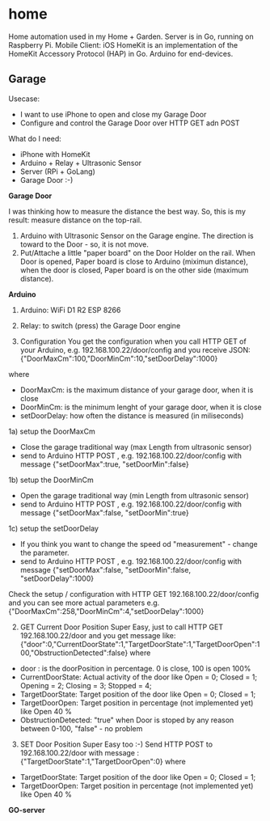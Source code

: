 # home
Home automation used in my Home + Garden. 
Server is in Go, running on Raspberry Pi.
Mobile Client: iOS HomeKit is an implementation of the HomeKit Accessory Protocol (HAP) in Go. 
Arduino for end-devices.


Garage
----

Usecase: 
- I want to use iPhone to open and close my Garage Door 
- Configure and control the Garage Door over HTTP GET adn POST

What do I need:
- iPhone with HomeKit
- Arduino + Relay + Ultrasonic Sensor
- Server (RPi + GoLang)
- Garage Door :-)

**Garage Door**

I was thinking how to measure the distance the best way. So, this is my result: measure distance on the top-rail.

1) Arduino with Ultrasonic Sensor on the Garage engine. The direction is toward to the Door - so, it is not move.
2) Put/Attache a little "paper board" on the Door Holder on the rail. When Door is opened, Paper board is close to Arduino (miximun distance), when the door is closed, Paper board is on the other side (maximum distance). 

**Arduino**

1) Arduino: WiFi D1 R2 ESP 8266
2) Relay: to switch (press) the Garage Door engine

1) Configuration 
You get the configuration when you call HTTP GET of your Arduino, e.g. 192.168.100.22/door/config
and you receive JSON: 
{"DoorMaxCm":100,"DoorMinCm":10,"setDoorDelay":1000}

where 
- DoorMaxCm: is the maximum distance of your garage door, when it is close
- DoorMinCm: is the minimum lenght of your garage door, when it is close
- setDoorDelay: how often the distance is measured (in miliseconds)

1a) setup the DoorMaxCm
- Close the garage traditional way (max Length from ultrasonic sensor)
- send to Arduino HTTP POST , e.g. 192.168.100.22/door/config with message {"setDoorMax":true, "setDoorMin":false}

1b) setup the DoorMinCm
- Open the garage traditional way (min Length from ultrasonic sensor)
- send to Arduino HTTP POST , e.g. 192.168.100.22/door/config with message {"setDoorMax":false, "setDoorMin":true}

1c) setup the setDoorDelay
- If you think you want to change the speed od "measurement" - change the parameter.
- send to Arduino HTTP POST , e.g. 192.168.100.22/door/config with message {"setDoorMax":false, "setDoorMin":false, "setDoorDelay":1000}

Check the setup / configuration with HTTP GET 192.168.100.22/door/config and you can see more actual parameters e.g. {"DoorMaxCm":258,"DoorMinCm":4,"setDoorDelay":1000}


2) GET Current Door Position
Super Easy, just to call HTTP GET 192.168.100.22/door
and you get message like: 
{"door":0,"CurrentDoorState":1,"TargetDoorState":1,"TargetDoorOpen":100,"ObstructionDetected":false}
where
 - door : is the doorPosition in percentage. 0 is close, 100 is open 100%
 - CurrentDoorState: Actual activity of the door like Open = 0; Closed = 1; Opening = 2; Closing = 3; Stopped = 4;
 - TargetDoorState: Target position of the door like Open = 0; Closed = 1;
 - TargetDoorOpen: Target position in percentage (not implemented yet) like Open 40 %
 - ObstructionDetected: "true" when Door is stoped by any reason between 0-100, "false" - no problem 
  

3) SET Door Position
Super Easy too :-) Send HTTP POST to 192.168.100.22/door
with message : 
{"TargetDoorState":1,"TargetDoorOpen":0}
where
 - TargetDoorState: Target position of the door like Open = 0; Closed = 1;
 - TargetDoorOpen: Target position in percentage (not implemented yet) like Open 40 %
  

**GO-server**

